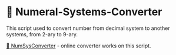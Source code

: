 # :abacus: Numeral-Systems-Converter
This script used to convert number from decimal system to another systems, from 2-ary to 9-ary.

[:paperclip: NumSysConverter](https://therxmv.github.io/Numeral-Systems-Converter/) - online converter works on this script.
